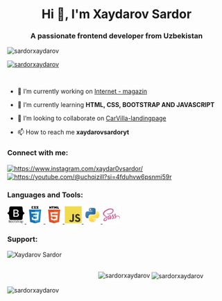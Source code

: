 <h1 align="center">Hi 👋, I'm Xaydarov Sardor</h1>
<h3 align="center">A passionate frontend developer from Uzbekistan</h3>

<p align="left"> <img src="https://komarev.com/ghpvc/?username=sardorxaydarov&label=Profile%20views&color=0e75b6&style=flat" alt="sardorxaydarov" /> </p>

<p align="left"> <a href="https://github.com/ryo-ma/github-profile-trophy"><img src="https://github-profile-trophy.vercel.app/?username=sardorxaydarov" alt="sardorxaydarov" /></a> </p>

<p align="left"> <a href="https://twitter.com/" target="blank"><img src="https://img.shields.io/twitter/follow/?logo=twitter&style=for-the-badge" alt="" /></a> </p>

- 🔭 I’m currently working on [Internet - magazin](https://github.com/SardorXaydarov/internet-magazin)

- 🌱 I’m currently learning **HTML, CSS, BOOTSTRAP AND JAVASCRIPT**

- 👯 I’m looking to collaborate on [CarVilla-landingpage](https://github.com/SardorXaydarov/carvilla-landingpage)

- 📫 How to reach me **xaydarovsardoryt**

<h3 align="left">Connect with me:</h3>
<p align="left">
<a href="https://instagram.com/https://www.instagram.com/xaydar0vsardor/" target="blank"><img align="center" src="https://raw.githubusercontent.com/rahuldkjain/github-profile-readme-generator/master/src/images/icons/Social/instagram.svg" alt="https://www.instagram.com/xaydar0vsardor/" height="30" width="40" /></a>
<a href="https://youtube.com/@UCHQIZILL?si=q-G98Xh8XZ5BiTde" target="blank"><img align="center" src="https://raw.githubusercontent.com/rahuldkjain/github-profile-readme-generator/master/src/images/icons/Social/youtube.svg" alt="https://youtube.com/@uchqizill?si=4fduhvw6psnmi59r" height="30" width="40" /></a>
</p>

<h3 align="left">Languages and Tools:</h3>
<p align="left"> <a href="https://getbootstrap.com" target="_blank" rel="noreferrer"> <img src="https://raw.githubusercontent.com/devicons/devicon/master/icons/bootstrap/bootstrap-plain-wordmark.svg" alt="bootstrap" width="40" height="40"/> </a> <a href="https://www.w3schools.com/css/" target="_blank" rel="noreferrer"> <img src="https://raw.githubusercontent.com/devicons/devicon/master/icons/css3/css3-original-wordmark.svg" alt="css3" width="40" height="40"/> </a> <a href="https://www.w3.org/html/" target="_blank" rel="noreferrer"> <img src="https://raw.githubusercontent.com/devicons/devicon/master/icons/html5/html5-original-wordmark.svg" alt="html5" width="40" height="40"/> </a> <a href="https://developer.mozilla.org/en-US/docs/Web/JavaScript" target="_blank" rel="noreferrer"> <img src="https://raw.githubusercontent.com/devicons/devicon/master/icons/javascript/javascript-original.svg" alt="javascript" width="40" height="40"/> </a> <a href="https://www.python.org" target="_blank" rel="noreferrer"> <img src="https://raw.githubusercontent.com/devicons/devicon/master/icons/python/python-original.svg" alt="python" width="40" height="40"/> </a> <a href="https://sass-lang.com" target="_blank" rel="noreferrer"> <img src="https://raw.githubusercontent.com/devicons/devicon/master/icons/sass/sass-original.svg" alt="sass" width="40" height="40"/> </a> </p>

<h3 align="left">Support:</h3>
<p><a href="https://www.buymeacoffee.com/Xaydarov Sardor"> <img align="left" src="https://cdn.buymeacoffee.com/buttons/v2/default-yellow.png" height="50" width="210" alt="Xaydarov Sardor" /></a></p><br><br>

<p><img align="left" src="https://github-readme-stats.vercel.app/api/top-langs?username=sardorxaydarov&show_icons=true&locale=en&layout=compact" alt="sardorxaydarov" /></p>

<p>&nbsp;<img align="center" src="https://github-readme-stats.vercel.app/api?username=sardorxaydarov&show_icons=true&locale=en" alt="sardorxaydarov" /></p>

<p><img align="center" src="https://github-readme-streak-stats.herokuapp.com/?user=sardorxaydarov&" alt="sardorxaydarov" /></p>
